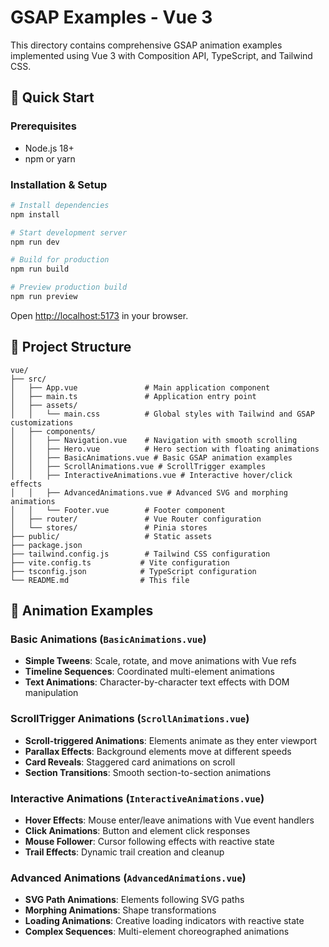 # GSAP Examples - Vue 3

This directory contains comprehensive GSAP animation examples implemented using Vue 3 with Composition API, TypeScript, and Tailwind CSS.

## 🚀 Quick Start

### Prerequisites

- Node.js 18+
- npm or yarn

### Installation & Setup

```bash
# Install dependencies
npm install

# Start development server
npm run dev

# Build for production
npm run build

# Preview production build
npm run preview
```

Open [http://localhost:5173](http://localhost:5173) in your browser.

## 📁 Project Structure

```
vue/
├── src/
│   ├── App.vue               # Main application component
│   ├── main.ts               # Application entry point
│   ├── assets/
│   │   └── main.css          # Global styles with Tailwind and GSAP customizations
│   ├── components/
│   │   ├── Navigation.vue    # Navigation with smooth scrolling
│   │   ├── Hero.vue          # Hero section with floating animations
│   │   ├── BasicAnimations.vue # Basic GSAP animation examples
│   │   ├── ScrollAnimations.vue # ScrollTrigger examples
│   │   ├── InteractiveAnimations.vue # Interactive hover/click effects
│   │   ├── AdvancedAnimations.vue # Advanced SVG and morphing animations
│   │   └── Footer.vue        # Footer component
│   ├── router/               # Vue Router configuration
│   └── stores/               # Pinia stores
├── public/                   # Static assets
├── package.json
├── tailwind.config.js        # Tailwind CSS configuration
├── vite.config.ts           # Vite configuration
├── tsconfig.json            # TypeScript configuration
└── README.md                # This file
```

## 🎨 Animation Examples

### Basic Animations (`BasicAnimations.vue`)

- **Simple Tweens**: Scale, rotate, and move animations with Vue refs
- **Timeline Sequences**: Coordinated multi-element animations
- **Text Animations**: Character-by-character text effects with DOM manipulation

### ScrollTrigger Animations (`ScrollAnimations.vue`)

- **Scroll-triggered Animations**: Elements animate as they enter viewport
- **Parallax Effects**: Background elements move at different speeds
- **Card Reveals**: Staggered card animations on scroll
- **Section Transitions**: Smooth section-to-section animations

### Interactive Animations (`InteractiveAnimations.vue`)

- **Hover Effects**: Mouse enter/leave animations with Vue event handlers
- **Click Animations**: Button and element click responses
- **Mouse Follower**: Cursor following effects with reactive state
- **Trail Effects**: Dynamic trail creation and cleanup

### Advanced Animations (`AdvancedAnimations.vue`)

- **SVG Path Animations**: Elements following SVG paths
- **Morphing Animations**: Shape transformations
- **Loading Animations**: Creative loading indicators with reactive state
- **Complex Sequences**: Multi-element choreographed animations
